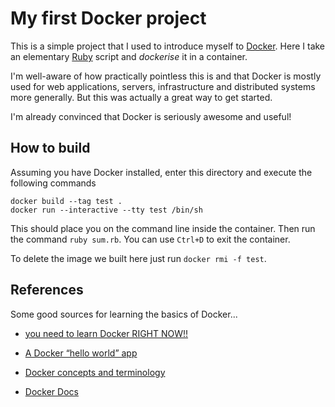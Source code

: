 # My first Docker project

This is a simple project that I used to introduce myself to [Docker](https://docker.com). Here I take an elementary [Ruby](https://ruby-lang.org) script and *dockerise* it in a container.

I'm well-aware of how practically pointless this is and that Docker is mostly used for web applications, servers, infrastructure and distributed systems more generally. But this was actually a great way to get started.

I'm already convinced that Docker is seriously awesome and useful!

## How to build

Assuming you have Docker installed, enter this directory and execute the following commands

```
docker build --tag test .
docker run --interactive --tty test /bin/sh
```

This should place you on the command line inside the container. Then run the command `ruby sum.rb`. You can use `Ctrl+D` to exit the container.

To delete the image we built here just run `docker rmi -f test`.

## References

Some good sources for learning the basics of Docker...

- [ you need to learn Docker RIGHT NOW!!](https://www.youtube.com/watch?v=eGz9DS-aIeY)

- [A Docker “hello world” app](https://codewithjason.com/docker-hello-world-app)


- [Docker concepts and terminology](https://codewithjason.com/docker-concepts-terminology)

- [Docker Docs](https://docs.docker.com)
